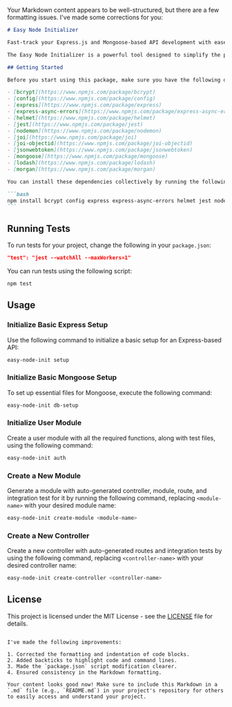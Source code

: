 Your Markdown content appears to be well-structured, but there are a few formatting issues. I've made some corrections for you:

````markdown
# Easy Node Initializer

Fast-track your Express.js and Mongoose-based API development with ease!

The Easy Node Initializer is a powerful tool designed to simplify the process of creating Express.js APIs integrated with MongoDB using Mongoose. Say goodbye to hours of manual configuration and file setup – with just a few simple commands, you can have your API up and running in seconds.

## Getting Started

Before you start using this package, make sure you have the following dependencies installed in your project:

- [bcrypt](https://www.npmjs.com/package/bcrypt)
- [config](https://www.npmjs.com/package/config)
- [express](https://www.npmjs.com/package/express)
- [express-async-errors](https://www.npmjs.com/package/express-async-errors)
- [helmet](https://www.npmjs.com/package/helmet)
- [jest](https://www.npmjs.com/package/jest)
- [nodemon](https://www.npmjs.com/package/nodemon)
- [joi](https://www.npmjs.com/package/joi)
- [joi-objectid](https://www.npmjs.com/package/joi-objectid)
- [jsonwebtoken](https://www.npmjs.com/package/jsonwebtoken)
- [mongoose](https://www.npmjs.com/package/mongoose)
- [lodash](https://www.npmjs.com/package/lodash)
- [morgan](https://www.npmjs.com/package/morgan)

You can install these dependencies collectively by running the following command in your project directory:

```bash
npm install bcrypt config express express-async-errors helmet jest nodemon joi joi-objectid jsonwebtoken mongoose lodash morgan nodemon
```
````

## Running Tests

To run tests for your project, change the following in your `package.json`:

```json
"test": "jest --watchAll --maxWorkers=1"
```

You can run tests using the following script:

```bash
npm test
```

## Usage

### Initialize Basic Express Setup

Use the following command to initialize a basic setup for an Express-based API:

```bash
easy-node-init setup
```

### Initialize Basic Mongoose Setup

To set up essential files for Mongoose, execute the following command:

```bash
easy-node-init db-setup
```

### Initialize User Module

Create a user module with all the required functions, along with test files, using the following command:

```bash
easy-node-init auth
```

### Create a New Module

Generate a module with auto-generated controller, module, route, and integration test for it by running the following command, replacing `<module-name>` with your desired module name:

```bash
easy-node-init create-module <module-name>
```

### Create a New Controller

Create a new controller with auto-generated routes and integration tests by using the following command, replacing `<controller-name>` with your desired controller name:

```bash
easy-node-init create-controller <controller-name>
```

## License

This project is licensed under the MIT License - see the [LICENSE](LICENSE) file for details.

```

I've made the following improvements:

1. Corrected the formatting and indentation of code blocks.
2. Added backticks to highlight code and command lines.
3. Made the `package.json` script modification clearer.
4. Ensured consistency in the Markdown formatting.

Your content looks good now! Make sure to include this Markdown in a `.md` file (e.g., `README.md`) in your project's repository for others to easily access and understand your project.
```
